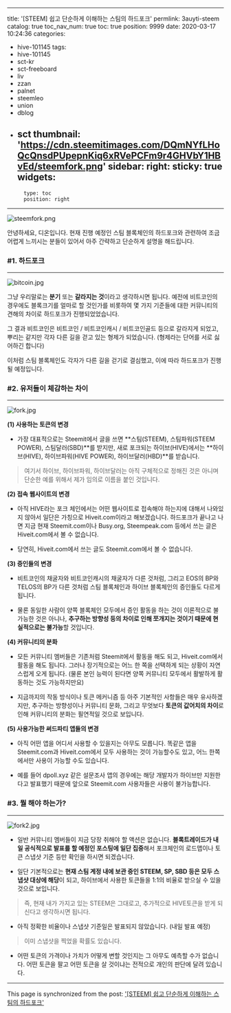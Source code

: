 
---
title: '[STEEM] 쉽고 단순하게 이해하는 스팀의 하드포크'
permlink: 3auyti-steem
catalog: true
toc_nav_num: true
toc: true
position: 9999
date: 2020-03-17 10:24:36
categories:
- hive-101145
tags:
- hive-101145
- sct-kr
- sct-freeboard
- liv
- zzan
- palnet
- steemleo
- union
- dblog
- sct
thumbnail: 'https://cdn.steemitimages.com/DQmNYfLHoQcQnsdPUpepnKiq6xRVePCFm9r4GHVbY1HBvEd/steemfork.png'
sidebar:
    right:
        sticky: true
widgets:
    -
        type: toc
        position: right
---


![steemfork.png](https://cdn.steemitimages.com/DQmNYfLHoQcQnsdPUpepnKiq6xRVePCFm9r4GHVbY1HBvEd/steemfork.png)

안녕하세요, 디온입니다. 현재 진행 예정인 스팀 블록체인의 하드포크와 관련하여 조금 어렵게 느끼시는 분들이 있어서 아주 간략하고 단순하게 설명을 해드립니다.

### #1. 하드포크
---
![bitcoin.jpg](https://cdn.steemitimages.com/DQmRXWoRnsWdoCFfMtf2qdD14PBWQ8v1imif9LwWeodh9Br/bitcoin.jpg)

그냥 우리말로는 **분기** 또는 **갈라지는 것**이라고 생각하시면 됩니다. 예전에 비트코인의 경우에도 블록크기를 얼마로 할 것인가를 비롯하여 몇 가지 기준들에 대한 커뮤니티의 견해의 차이로 하드포크가 진행되었었습니다.

그 결과 비트코인은 비트코인 / 비트코인캐시 / 비트코인골드 등으로 갈라지게 되었고, 뿌리는 같지만 각자 다른 길을 걷고 있는 형제가 되었습니다. (형제라는 단어를 서로 싫어하긴 합니다)

이처럼 스팀 블록체인도 각자가 다른 길을 걷기로 결심했고, 이에 따라 하드포크가 진행될 예정입니다.

### #2. 유저들이 체감하는 차이
---
![fork.jpg](https://cdn.steemitimages.com/DQmT7MSd4HvNbKnhhE6RAqQQcPXfsm6UauWHFBzj41cp7Zn/fork.jpg)


**(1) 사용하는 토큰의 변경**

- 가장 대표적으로는 Steemit에서 글을 쓰면 **스팀(STEEM), 스팀파워(STEEM POWER), 스팀달러(SBD)**를 받지만, 새로 포크되는 하이브(HIVE)에서는 **하이브(HIVE), 하이브파워(HIVE POWER), 하이브달러(HBD)**를 받습니다.

> 여기서 하이브, 하이브파워, 하이브달러는 아직 구체적으로 정해진 것은 아니며 단순한 예를 위해서 제가 임의로 이름을 붙인 것입니다.

**(2) 접속 웹사이트의 변경**

- 아직 HIVE라는 포크 체인에서는 어떤 웹사이트로 접속해야 하는지에 대해서 나와있지 않아서 일단은 가칭으로 Hiveit.com이라고 해보겠습니다. 하드포크가 끝나고 나면 지금 현재 Steemit.com이나 Busy.org, Steempeak.com 등에서 쓰는 글은 Hiveit.com에서 볼 수 없습니다. 

- 당연히, Hiveit.com에서 쓰는 글도 Steemit.com에서 볼 수 없습니다.

**(3) 증인들의 변경**

- 비트코인의 채굴자와 비트코인캐시의 채굴자가 다른 것처럼, 그리고 EOS의 BP와 TELOS의 BP가 다른 것처럼 스팀 블록체인과 하이브 블록체인의 증인들도 다르게 됩니다.

- 물론 동일한 사람이 양쪽 블록체인 모두에서 증인 활동을 하는 것이 이론적으로 불가능한 것은 아니나, **추구하는 방향성 등의 차이로 인해 쪼개지는 것이기 때문에 현실적으로는 불가능**할 것입니다.

**(4) 커뮤니티의 분화**

- 모든 커뮤니티 멤버들은 기존처럼 Steemit에서 활동을 해도 되고, Hiveit.com에서 활동을 해도 됩니다. 그러나 장기적으로는 어느 한 쪽을 선택하게 되는 상황이 자연스럽게 오게 됩니다. (물론 본인 능력이 된다면 양쪽 커뮤니티 모두에서 활발하게 활동하는 것도 가능하지만요)

- 지금까지의 작동 방식이나 토큰 메커니즘 등 아주 기본적인 사항들은 매우 유사하겠지만, 추구하는 방향성이나 커뮤니티 문화, 그리고 무엇보다 **토큰의 값어치의 차이**로 인해 커뮤니티의 분화는 필연적일 것으로 보입니다.

**(5) 사용가능한 써드파티 앱들의 변경**

- 아직 어떤 앱을 어디서 사용할 수 있을지는 아무도 모릅니다. 똑같은 앱을 Steemit.com과 Hiveit.com에서 모두 사용하는 것이 가능할수도 있고, 어느 한쪽에서만 사용이 가능할 수도 있습니다.

- 예를 들어 dpoll.xyz 같은 설문조사 앱의 경우에는 해당 개발자가 하이브만 지원한다고 발표했기 때문에 앞으로 Steemit.com 사용자들은 사용이 불가능합니다.

### #3. 뭘 해야 하는가?
---

![fork2.jpg](https://cdn.steemitimages.com/DQmZoJTdMMycB1sMxJkkypNoTsmmib6LCRFwNRrLduasV92/fork2.jpg)

- 일반 커뮤니티 멤버들이 지금 당장 취해야 할 액션은 없습니다. **블록트레이드가 내일 공식적으로 발표를 할 예정인 포스팅에 일단 집중**해서 포크체인의 로드맵이나 토큰 스냅샷 기준 등만 확인을 하시면 되겠습니다.

- 일단 기본적으로는 **현재 스팀 계정 내에 보관 중인 STEEM, SP, SBD 등은 모두 스냅샷 대상에 해당**이 되고, 하이브에서 사용한 토큰들을 1:1의 비율로 받으실 수 있을 것으로 보입니다. 

> 즉, 현재 내가 가지고 있는 STEEM은 그대로고, 추가적으로 HIVE토큰을 받게 되신다고 생각하시면 됩니다. 

- 아직 정확한 비율이나 스냅샷 기준일은 발표되지 않았습니다. (내일 발표 예정)

> 이미 스냅샷을 찍었을 확률도 있습니다.

- 어떤 토큰의 가격이나 가치가 어떻게 변할 것인지는 그 아무도 예측할 수가 없습니다. 어떤 토큰을 팔고 어떤 토큰을 살 것이냐는 전적으로 개인의 판단에 달려 있습니다.

- - -

This page is synchronized from the post: ['[STEEM] 쉽고 단순하게 이해하는 스팀의 하드포크'](https://steemit.com/@donekim/3auyti-steem)
